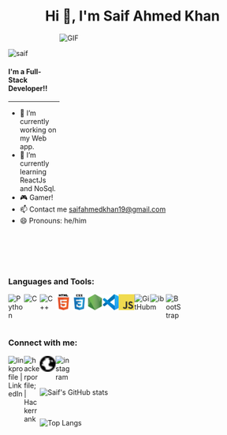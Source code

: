 <h1 align ="center"> Hi 👋, I'm Saif Ahmed Khan </h1>

 <img align="right" alt="GIF" src="https://media4.giphy.com/media/WTjXuYA2y4o3UZly3W/giphy.gif?cid=ecf05e47i3tiu58ubofa65uuxqgw7u8o2szldpb25qarng2u&rid=giphy.gif&ct=g" width="400" height="320" />

<br>
<p align="left"> <img src="https://komarev.com/ghpvc/?username=saifahmed19&label=Profile%20views&color=0e75b6&style=flat" alt="saif" /> </p>

#### I'm a Full-Stack Developer!!
---

- 🔭 I’m currently working on my Web app.
- 🌱 I’m currently learning ReactJs and NoSql.
- 🎮 Gamer!
- 📫 Contact me saifahmedkhan19@gmail.com
- 😄 Pronouns: he/him

<br>
<br>
<br>
<br>



### Languages and Tools: 



[<img align="left" alt="Python" width="32px" src="https://upload.wikimedia.org/wikipedia/commons/thumb/c/c3/Python-logo-notext.svg/110px-Python-logo-notext.svg.png" />][Python]
[<img align="left" alt="C" width="32px" src="https://upload.wikimedia.org/wikipedia/commons/thumb/1/18/C_Programming_Language.svg/1200px-C_Programming_Language.svg.png" />][C]
[<img align="left" alt="C++" width="32px" src="https://cdn.jsdelivr.net/npm/@programming-languages-logos/cpp@0.0.1/cpp_256x256.png" />][C++]
[<img align="left" alt="HTML5" width="32px" src="https://raw.githubusercontent.com/github/explore/80688e429a7d4ef2fca1e82350fe8e3517d3494d/topics/html/html.png" />][HTML]
[<img align="left" alt="CSS3" width="32px" src="https://raw.githubusercontent.com/github/explore/80688e429a7d4ef2fca1e82350fe8e3517d3494d/topics/css/css.png" />][CSS]
[<img align="left" alt="Node.js" width="32px" src="https://raw.githubusercontent.com/github/explore/80688e429a7d4ef2fca1e82350fe8e3517d3494d/topics/nodejs/nodejs.png" />][Node]
[<img align="left" alt="Visual Studio Code" width="32px" src="https://raw.githubusercontent.com/github/explore/80688e429a7d4ef2fca1e82350fe8e3517d3494d/topics/visual-studio-code/visual-studio-code.png" />][VScode]
[<img align="left" alt="JavaScript" width="32px" src="https://raw.githubusercontent.com/github/explore/80688e429a7d4ef2fca1e82350fe8e3517d3494d/topics/javascript/javascript.png"/>][JS]
[<img align="left" alt="GitHub" width="32px" src="https://github.githubassets.com/images/modules/logos_page/GitHub-Mark.png" />][GitHub]
[<img align="left" alt="ibm" width="32px" src="https://i.pinimg.com/originals/b0/b1/8b/b0b18bd010c5851b5f82d0a98bfde369.png" />][IBMcloud]
[<img align="left" alt="BootStrap" width="32px" src="https://miro.medium.com/max/320/0*_rAD9NgK7l6KSlNc.png" />][BootStrap]
<br>
<br>



<br>

### Connect with me: 



[<img align="left" alt="linkprofile | LinkedIn" width="32px" src="https://upload.wikimedia.org/wikipedia/commons/thumb/c/ca/LinkedIn_logo_initials.png/768px-LinkedIn_logo_initials.png" />][LinkedIn]
[<img align="left" alt="hackerporfile; | Hackerrank" width="32px" src="https://upload.wikimedia.org/wikipedia/commons/4/40/HackerRank_Icon-1000px.png" />][Hackerrank]
[<img align="left" alt="saif.com" width="32px" src="https://raw.githubusercontent.com/iconic/open-iconic/master/svg/globe.svg" />][Website]
[<img align="left" alt="instagram" width="32px" src="https://assets.stickpng.com/images/580b57fcd9996e24bc43c521.png" />][Insta]

<br>
<br>
<br>





![Saif's GitHub stats](https://github-readme-stats.vercel.app/api?username=saifahmed19&show_icons=true&hide_border=true&theme=tokyonight)    

<br/>

![Top Langs](https://github-readme-stats.vercel.app/api/top-langs/?username=saifahmed19&layout=compact&hide_border=true&theme=tokyonight)

<br>







[Insta]: https://www.instagram.com/saifahmed_1/
[website]: https://saifahmed19.github.io/Saifahmedkhan.github.io/
[C]: https://www.javatpoint.com/c-programming-language-tutorial
[C++]: https://www.javatpoint.com/cpp-tutorial
[Python]: https://www.python.org/
[Hackerrank]: https://www.hackerrank.com/khansahab786_sf3
[linkedin]: https://www.linkedin.com/in/saif-ahmed-khan-a154761b7/
[JS]: https://www.w3schools.com/js/DEFAULT.asp
[HTML]: https://www.w3schools.com/html/default.asp
[CSS]: https://www.w3schools.com/css/default.asp
[Node]: https://nodejs.org/en/
[BootStrap]: https://getbootstrap.com/
[VScode]: https://code.visualstudio.com/download
[GitHub]: https://github.com/
[IBMcloud]: https://cloud.ibm.com/login
